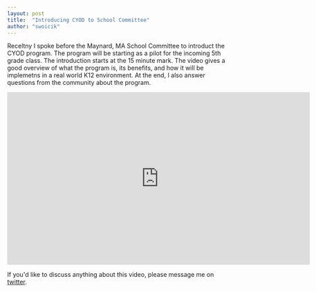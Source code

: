 ```yaml
---
layout: post
title:  "Introducing CYOD to School Committee"
author: "swoicik"
---
```


Receltny I spoke before the Maynard, MA School Committee to introduct the CYOD program. The program will be starting as a pilot for the incoming 5th grade class. The introduction starts at the 15 minute mark. The video gives a good overview of what the program is, its benefits, and how it will be implemetns in a real world K12 environment. At the end, I also answer questions from the community about the program. 

<div style="text-align: center;">
<iframe width="700" height="400" src="https://www.youtube-nocookie.com/embed/NV_tH1F9YaE?start=920" frameborder="0" allow="autoplay; encrypted-media" allowfullscreen></iframe>
</div>

If you'd like to discuss anything about this video, please message me on [twitter](https://twitter.com/swoicik).
